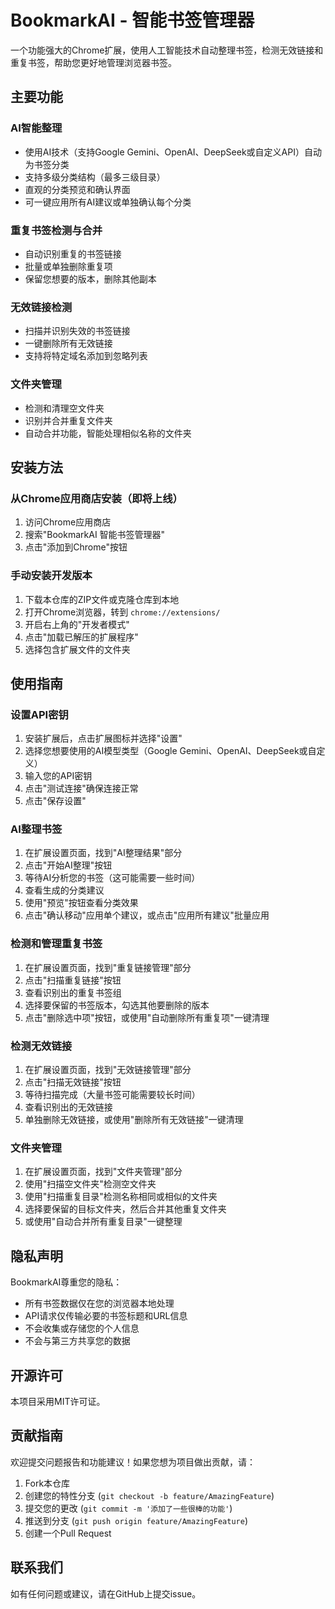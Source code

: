 # BookmarkAI - 智能书签管理器

一个功能强大的Chrome扩展，使用人工智能技术自动整理书签，检测无效链接和重复书签，帮助您更好地管理浏览器书签。

## 主要功能

### AI智能整理

- 使用AI技术（支持Google Gemini、OpenAI、DeepSeek或自定义API）自动为书签分类
- 支持多级分类结构（最多三级目录）
- 直观的分类预览和确认界面
- 可一键应用所有AI建议或单独确认每个分类

### 重复书签检测与合并

- 自动识别重复的书签链接
- 批量或单独删除重复项
- 保留您想要的版本，删除其他副本

### 无效链接检测

- 扫描并识别失效的书签链接
- 一键删除所有无效链接
- 支持将特定域名添加到忽略列表

### 文件夹管理

- 检测和清理空文件夹
- 识别并合并重复文件夹
- 自动合并功能，智能处理相似名称的文件夹

## 安装方法

### 从Chrome应用商店安装（即将上线）

1. 访问Chrome应用商店
2. 搜索"BookmarkAI 智能书签管理器"
3. 点击"添加到Chrome"按钮

### 手动安装开发版本

1. 下载本仓库的ZIP文件或克隆仓库到本地
2. 打开Chrome浏览器，转到 `chrome://extensions/`
3. 开启右上角的"开发者模式"
4. 点击"加载已解压的扩展程序"
5. 选择包含扩展文件的文件夹

## 使用指南

### 设置API密钥

1. 安装扩展后，点击扩展图标并选择"设置"
2. 选择您想要使用的AI模型类型（Google Gemini、OpenAI、DeepSeek或自定义）
3. 输入您的API密钥
4. 点击"测试连接"确保连接正常
5. 点击"保存设置"

### AI整理书签

1. 在扩展设置页面，找到"AI整理结果"部分
2. 点击"开始AI整理"按钮
3. 等待AI分析您的书签（这可能需要一些时间）
4. 查看生成的分类建议
5. 使用"预览"按钮查看分类效果
6. 点击"确认移动"应用单个建议，或点击"应用所有建议"批量应用

### 检测和管理重复书签

1. 在扩展设置页面，找到"重复链接管理"部分
2. 点击"扫描重复链接"按钮
3. 查看识别出的重复书签组
4. 选择要保留的书签版本，勾选其他要删除的版本
5. 点击"删除选中项"按钮，或使用"自动删除所有重复项"一键清理

### 检测无效链接

1. 在扩展设置页面，找到"无效链接管理"部分
2. 点击"扫描无效链接"按钮
3. 等待扫描完成（大量书签可能需要较长时间）
4. 查看识别出的无效链接
5. 单独删除无效链接，或使用"删除所有无效链接"一键清理

### 文件夹管理

1. 在扩展设置页面，找到"文件夹管理"部分
2. 使用"扫描空文件夹"检测空文件夹
3. 使用"扫描重复目录"检测名称相同或相似的文件夹
4. 选择要保留的目标文件夹，然后合并其他重复文件夹
5. 或使用"自动合并所有重复目录"一键整理

## 隐私声明

BookmarkAI尊重您的隐私：

- 所有书签数据仅在您的浏览器本地处理
- API请求仅传输必要的书签标题和URL信息
- 不会收集或存储您的个人信息
- 不会与第三方共享您的数据

## 开源许可

本项目采用MIT许可证。

## 贡献指南

欢迎提交问题报告和功能建议！如果您想为项目做出贡献，请：

1. Fork本仓库
2. 创建您的特性分支 (`git checkout -b feature/AmazingFeature`)
3. 提交您的更改 (`git commit -m '添加了一些很棒的功能'`)
4. 推送到分支 (`git push origin feature/AmazingFeature`)
5. 创建一个Pull Request

## 联系我们

如有任何问题或建议，请在GitHub上提交issue。